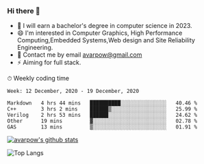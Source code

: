 ### Hi there 👋
<!--I have been a GitHub member for [![Years Badge](https://badges.pufler.dev/years/avarpow)](https://badges.pufler.dev)-->
- 🌱 I will earn a bachelor's degree in computer science in 2023.
- 😄 I'm interested in Computer Graphics, High Performance Computing,Embedded Systems,Web design and Site Reliability Engineering.
- 💬 Contact me by email avarpow@gmail.com
- ⚡ Aiming for full stack.

<!--💻 Coding Activity Logging

[![Commits Badge](https://badges.pufler.dev/commits/weekly/avarpow)](https://badges.pufler.dev)-->

⏱ Weekly coding time
<!--START_SECTION:waka-->
```text
Week: 12 December, 2020 - 19 December, 2020

Markdown   4 hrs 44 mins   ██████████░░░░░░░░░░░░░░░   40.46 % 
C++        3 hrs 2 mins    ██████▒░░░░░░░░░░░░░░░░░░   25.99 % 
Verilog    2 hrs 53 mins   ██████░░░░░░░░░░░░░░░░░░░   24.62 % 
Other      19 mins         ▓░░░░░░░░░░░░░░░░░░░░░░░░   02.78 % 
GAS        13 mins         ▒░░░░░░░░░░░░░░░░░░░░░░░░   01.91 % 
```
<!--END_SECTION:waka-->

[![avarpow's github stats](https://github-readme-stats.vercel.app/api?username=avarpow&count_private=true&show_icons=true&hide=issues&hide_border=true)](https://github.com/anuraghazra/github-readme-stats)

![Top Langs](https://github-readme-stats.vercel.app/api/top-langs/?username=avarpow&layout=compact&hide_border=true) 
<!--[![avarpow's wakatime stats](https://github-readme-stats.vercel.app/api/wakatime?username=avarpow)](https://github.com/anuraghazra/github-readme-stats)-->
